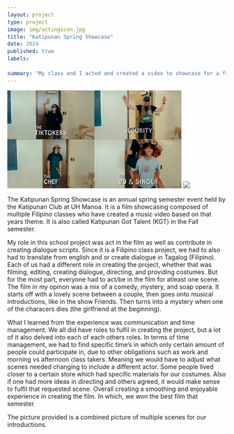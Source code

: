 ```yaml
---
layout: project
type: project
image: img/actingicon.jpg
title: "Katipunan Spring Showcase"
date: 2024
published: true
labels:

summary: "My class and I acted and created a video to showcase for a film festival"
---
```


<div class="text-center p-4">
<img width="400px" src="../img/dagat2.png" class="img-thumbnail">
<img width="400px" src="../img/dagat1.png" class="img-thumbnail">
</div>

The Katipunan Spring Showcase is an annual spring semester event held by the Katipunan Club at UH Manoa. It is a film showcasing composed of multiple Filipino classes who have created a music video based on that years theme. It is also called Katipunan Got Talent (KGT) in the Fall semester.

My role in this school project was act in the film as well as contribute in creating dialogue scripts. Since it is a Filipino class project, we had to also had to translate from english and or create dialogue in Tagalog (Filipino). Each of us had a different role in creating the project, whether that was filming, editing, creating dialogue, directing, and providing costumes. But for the most part, everyone had to act/be in the film for atleast one scene.
The film in my opinon was a mix of a comedy, mystery, and soap opera. It starts off with a lovely scene between a couple, then goes onto musical introductions, like in the show Friends. Then turns into a mystery when one of the characers dies (the girlfriend at the beginning).

What I learned from the experience was communication and time management. We all did have roles to fulfil in creating the project, but a lot of it also delved into each of each others roles. In terms of time management, we had to find specific time’s in which only certain amount of people could participate in, due to other obligations such as work and morning vs afternoon class takers. Meaning we would have to adjust what scenes needed changing to include a different actor. Some people lived closer to a certain store which had specific materials for our costumes. Also if one had more ideas in directing and others agreed, it would make sense to fulfil that requested scene. Overall creating a smoothing and enjoyable experience in creating the film. In which, we won the best film that semester.

The picture provided is a combined picture of multiple scenes for our introductions.

